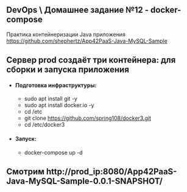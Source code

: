 ## DevOps \ Домашнее задание №12 - docker-compose

Практика контейнеризации Java приложения https://github.com/shephertz/App42PaaS-Java-MySQL-Sample



## Сервер prod создаёт три контейнера: для сборки и запуска приложения
  - #### Подготовка инфраструктуры:
    - sudo apt install git -y
    - sudo apt install docker.io -y
    - cd /etc
    - git clone https://github.com/spring108/docker3.git
    - cd /etc/docker3
  - #### Запуск:
    - docker-compose up -d


## Смотрим http://prod_ip:8080/App42PaaS-Java-MySQL-Sample-0.0.1-SNAPSHOT/
